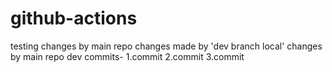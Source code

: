# github-actions
testing
changes by main repo
changes made by 'dev branch local'
changes by main repo
dev commits-
1.commit
2.commit
3.commit